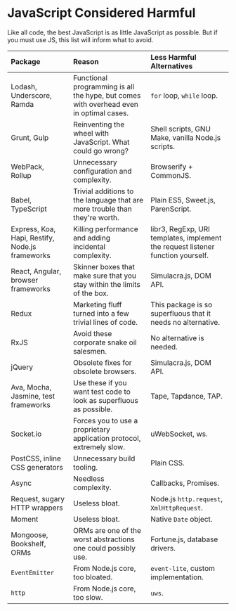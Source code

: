 # JavaScript Considered Harmful

Like all code, the best JavaScript is as little JavaScript as possible. But if you must use JS, this list will inform what to avoid.

| Package | Reason | Less Harmful Alternatives |
|:--------|:-------|:--------------------------|
| Lodash, Underscore, Ramda | Functional programming is all the hype, but comes with overhead even in optimal cases. | `for` loop, `while` loop. |
| Grunt, Gulp | Reinventing the wheel with JavaScript. What could go wrong? | Shell scripts, GNU Make, vanilla Node.js scripts. |
| WebPack, Rollup | Unnecessary configuration and complexity. | Browserify + CommonJS. |
| Babel, TypeScript | Trivial additions to the language that are more trouble than they're worth. | Plain ES5, Sweet.js, ParenScript. |
| Express, Koa, Hapi, Restify, Node.js frameworks | Killing performance and adding incidental complexity. | libr3, RegExp, URI templates, implement the request listener function yourself. |
| React, Angular, browser frameworks | Skinner boxes that make sure that you stay within the limits of the box. | Simulacra.js, DOM API. |
| Redux | Marketing fluff turned into a few trivial lines of code. | This package is so superfluous that it needs no alternative. |
| RxJS | Avoid these corporate snake oil salesmen. | No alternative is needed. |
| jQuery | Obsolete fixes for obsolete browsers. | Simulacra.js, DOM API. |
| Ava, Mocha, Jasmine, test frameworks | Use these if you want test code to look as superfluous as possible. | Tape, Tapdance, TAP. |
| Socket.io | Forces you to use a proprietary application protocol, extremely slow. | uWebSocket, ws. |
| PostCSS, inline CSS generators | Unnecessary build tooling. | Plain CSS. |
| Async | Needless complexity. | Callbacks, Promises. |
| Request, sugary HTTP wrappers | Useless bloat. | Node.js `http.request`, `XmlHttpRequest`. |
| Moment | Useless bloat. | Native `Date` object. |
| Mongoose, Bookshelf, ORMs | ORMs are one of the worst abstractions one could possibly use. | Fortune.js, database drivers. |
| `EventEmitter` | From Node.js core, too bloated. | `event-lite`, custom implementation. |
| `http` | From Node.js core, too slow. | `uws`. |
